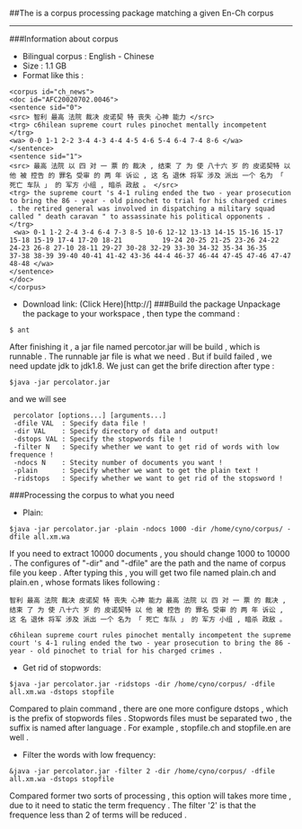 ##The is a corpus processing package matching a given En-Ch corpus 

---
###Information about corpus

* Bilingual corpus : English - Chinese
* Size : 1.1 GB
* Format like this :
```
<corpus id="ch_news">
<doc id="AFC20020702.0046">
<sentence sid="0">
<src> 智利 最高 法院 裁决 皮诺契 特 丧失 心神 能力 </src>
<trg> c6hilean supreme court rules pinochet mentally incompetent </trg>
<wa> 0-0 1-1 2-2 3-4 4-3 4-4 4-5 4-6 5-4 6-4 7-4 8-6 </wa>
</sentence>
<sentence sid="1">
<src> 最高 法院 以 四 对 一 票 的 裁决 , 结束 了 为 使 八十六 岁 的 皮诺契特 以 他 被 控告 的 罪名 受审 的 两 年 诉讼 , 这 名 退休 将军 涉及 派出 一个 名为 「 死亡 车队 」 的 军方 小组 , 暗杀 政敌 。 </src>
<trg> the supreme court 's 4-1 ruling ended the two - year prosecution to bring the 86 - year - old pinochet to trial for his charged crimes . the retired general was involved in dispatching a military squad called " death caravan " to assassinate his political opponents . </trg>
 <wa> 0-1 1-2 2-4 3-4 6-4 7-3 8-5 10-6 12-12 13-13 14-15 15-16 15-17 15-18 15-19 17-4 17-20 18-21          19-24 20-25 21-25 23-26 24-22 24-23 26-8 27-10 28-11 29-27 30-28 32-29 33-30 34-32 35-34 36-35          37-38 38-39 39-40 40-41 41-42 43-36 44-4 46-37 46-44 47-45 47-46 47-47 48-48 </wa>
</sentence>
</doc>
</corpus>
```
* Download link: (Click Here)[http://]
###Build the package
Unpackage the package to your workspace , then type the command :
```
$ ant
```
After finishing it , a jar file named percotor.jar will be build , which is runnable . The runnable jar file is what we need . But if build failed , we need update jdk to jdk1.8.
We just can get the brife direction after type :
```
$java -jar percolator.jar
```
and we will see 
```
 percolator [options...] [arguments...]
 -dfile VAL  : Specify data file !
 -dir VAL    : Specify directory of data and output!
 -dstops VAL : Specify the stopwords file !
 -filter N   : Specify whether we want to get rid of words with low frequence !
 -ndocs N    : Stecity number of documents you want !
 -plain      : Specify whether we want to get the plain text !
 -ridstops   : Specify whether we want to get rid of the stopsword !
```
###Processing the corpus to what you need

* Plain:
```
$java -jar percolator.jar -plain -ndocs 1000 -dir /home/cyno/corpus/ -dfile all.xm.wa
```
If you need to extract 10000 documents , you should change 1000 to 10000 . The configures of "-dir" and "-dfile" are the path and the name of corpus file you keep .
After typing this , you will get two file named plain.ch and plain.en , whose formats likes following :
```
智利 最高 法院 裁决 皮诺契 特 丧失 心神 能力 最高 法院 以 四 对 一 票 的 裁决 , 结束 了 为 使 八十六 岁 的 皮诺契特 以 他 被 控告 的 罪名 受审 的 两 年 诉讼 , 这 名 退休 将军 涉及 派出 一个 名为 「 死亡 车队 」 的 军方 小组 , 暗杀 政敌 。
```
```
c6hilean supreme court rules pinochet mentally incompetent the supreme court 's 4-1 ruling ended the two - year prosecution to bring the 86 - year - old pinochet to trial for his charged crimes .
```
* Get rid of stopwords:
```
$java -jar percolator.jar -ridstops -dir /home/cyno/corpus/ -dfile all.xm.wa -dstops stopfile
```
Compared to plain command , there are one more configure dstops , which is the prefix of stopwords files . Stopwords files must be separated two , the suffix is named after language . For example , stopfile.ch and stopfile.en are well .

* Filter the words with low frequency:
```
&java -jar percolator.jar -filter 2 -dir /home/cyno/corpus/ -dfile all.xm.wa -dstops stopfile
```
Compared former two sorts of processing , this option will takes more time , due to it need to static the term frequency . The filter '2' is that the frequence less than 2 of terms will be reduced .
